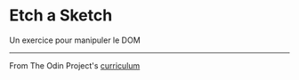  # Etch a Sketch

 Un exercice pour manipuler le DOM 
 
 -----------


From The Odin Project's [curriculum](http://www.theodinproject.com/courses/web-development-101/lessons/html-css)
